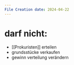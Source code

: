 ```yaml
---
File Creation date: 2024-04-22
---
```

# darf nicht:
- [[Prokuristen]] erteilen
- grundsstücke verkaufen
- gewinn verteilung verändern